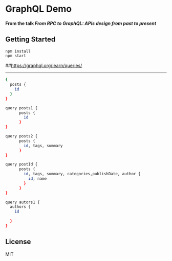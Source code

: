 # GraphQL Demo

#### From the talk _From RPC to GraphQL: APIs design from past to present_

## Getting Started

```bash
npm install
npm start
```

##https://graphql.org/learn/queries/

---
```bash
{
  posts {
    id
  }
}
```
```bash
query posts1 {
      posts {
        id
      }  
}
```
```bash
query posts2 {
      posts {
        id, tags, summary
      }  
}
```

```bash
query postId {
      posts {
        id, tags, summary, categories,publishDate, author {
          id, name
        }
      }  
}
```
```bash
query autors1 {
  authors {
    id
    
  }
}
```
## License

MIT
